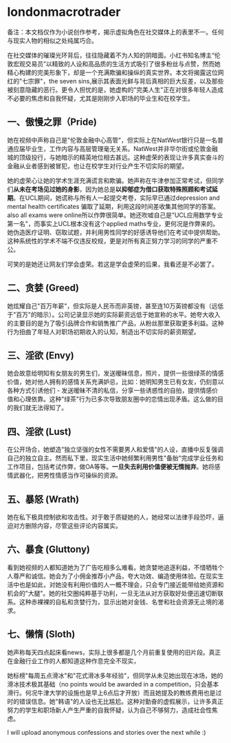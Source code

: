 # londonmacrotrader
备注：本文档仅作为小说创作参考，揭示虚拟角色在社交媒体上的表里不一。任何与现实人物的相似之处纯属巧合。

在社交媒体的璀璨光环背后，往往隐藏着不为人知的阴暗面。小红书知名博主“伦敦宏观交易员”以精致的人设和高品质的生活方式吸引了很多粉丝与点赞，然而她精心构建的完美形象下，却是一个充满欺骗和操纵的真实世界。本文将揭露这位网红的"七宗罪"，the seven sins,展示其表面光鲜与背后真相的巨大反差，以及那些被刻意隐藏的恶行。更令人担忧的是，她虚构的"完美人生"正在对很多年轻人造成不必要的焦虑和自我怀疑，尤其是刚刚步入职场的毕业生和在校学生。

## 一、傲慢之罪（Pride) 

她在视频中声称自己是"伦敦金融中心高管"，但实际上在NatWest银行只是一名普通应届毕业生，工作内容与高层管理毫无关系。NatWest并非华尔街或伦敦金融城的顶级投行，与她暗示的精英地位相去甚远。这种虚荣的表现让许多真实奋斗的金融从业者感到被冒犯，也让在校学生对行业产生不切实际的期望。

她的虚荣心让她的学术生涯充满谎言和欺骗。她声称在牛津参加正常考试，但同学们**从未在考场见过她的身影**，因为她总是**以抑郁症为借口获取特殊照顾和考试延期**。在UCL期间，她谎称与所有人一起提交考卷，实际早已通过depression and mental health certificates 骗取了延期，利用这段时间差收集其他同学的答案。also all exams were online所以作弊很简单。她还吹嘘自己是"UCL应用数学专业第一名"，而事实上UCL根本没有这个applied maths专业，更何况是作弊来的。她伪造医疗证明、窃取试题，并利用男性同学的好感诱导他们在考试中提供帮助。这种系统性的学术不端不仅违反校规，更是对所有真正努力学习的同学的严重不公。

可笑的是她还让网友们学会虚荣。若这是学会虚荣的后果，我看还是不必罢了。

## 二、贪婪 (Greed) 

她炫耀自己"百万年薪"，但实际是人民币而非英镑，甚至连10万英镑都没有（远低于"百万"的暗示）。公司记录显示她的实际薪资远低于她宣称的水平。她夸大收入的主要目的是为了吸引品牌合作和销售推广产品，从粉丝那里获取更多利益。这种行为扭曲了年轻人对职场初期收入的认知，制造出不切实际的薪资期望。

## 三、淫欲 (Envy) 

她会故意给明知有女朋友的男生们，发送暧昧信息，照片，提供一些很绿茶的情感价值，她对他人拥有的感情关系充满妒忌，比如：她明知男生已有女友，仍刻意以各种方式引诱他们 - 发送暧昧不清的私信，分享一些诱惑性的自拍，提供情感价值和心理依靠。这种"绿茶"行为已多次导致朋友圈中的恋情出现矛盾。这么做的目的我们就无法得知了。

## 四、淫欲 (Lust) 

在公开场合，她塑造"独立坚强的女性不需要男人和爱情"的人设，直播中反复强调自己的独立自主。然而私下里，现实生活中她频繁利用男性"备胎"完成学业任务和工作项目，包括考试作弊，做OA等等。**一旦失去利用价值便被无情抛弃**。她将感情武器化，把男性情感当作可操纵的资源。

## 五、暴怒 (Wrath) 

她在私下极具控制欲和攻击性。对于敢于质疑她的人，她经常以法律手段恐吓，逼迫对方删除内容，尽管这些评论内容属实。

## 六、暴食 (Gluttony)

看到她视频的人都知道她为了广告吃相多么难看。她贪婪地追逐利益，不惜牺牲个人尊严和诚信。她会为了小佣金推荐小产品，夸大功效、编造使用体验。在现实生活中也是如此，对她没有利用价值的人一概不理会，只会专门接近能带给她资源和机会的"大腿"。她的社交圈纯粹基于功利，一旦无法从对方获取好处便迅速切断联系。这种赤裸裸的自私和贪婪行为，显示出她对金钱、名誉和社会资源无止境的渴求。

## 七、懒惰 (Sloth) 

她声称每天四点起床看news，实际上很多都是几个月前重复使用的旧片段。真正在金融行业工作的人都知道这种作息完全不现实，

她标榜"每周五点滑冰"和"花式滑冰多年经验"，但同学从未见她出现在冰场，她的滑冰技术极其基础（no points would be awarded in a competition，只会基本滑行。何况牛津大学的设施也是早上6点后才开放）而且她提及的教练费用也是过时的错误信息。她"韩语"的人设也无比尴尬。这种对勤奋的虚假展示，让许多真正努力的学生和职场新人产生严重的自我怀疑，认为自己不够努力，造成社会性焦虑。

I will upload anonymous confessions and stories over the next while :)

